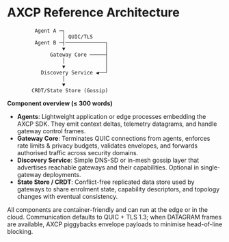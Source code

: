 # AXCP Reference Architecture

```
         Agent A ─┐                     
                  │ QUIC/TLS            
         Agent B ─┤─────────────┐       
                  ▼             │       
              Gateway Core ─────┤       
                  │             │       
                  ▼             │       
           Discovery Service ◀──┘       
                  │                     
                  ▼                     
        CRDT/State Store (Gossip)
```

**Component overview (≤ 300 words)**

* **Agents**: Lightweight application or edge processes embedding the AXCP SDK. They emit context deltas, telemetry datagrams, and handle gateway control frames.
* **Gateway Core**: Terminates QUIC connections from agents, enforces rate limits & privacy budgets, validates envelopes, and forwards authorised traffic across security domains.
* **Discovery Service**: Simple DNS-SD or in-mesh gossip layer that advertises reachable gateways and their capabilities. Optional in single-gateway deployments.
* **State Store / CRDT**: Conflict-free replicated data store used by gateways to share enrolment state, capability descriptors, and topology changes with eventual consistency.

All components are container-friendly and can run at the edge or in the cloud. Communication defaults to QUIC + TLS 1.3; when DATAGRAM frames are available, AXCP piggybacks envelope payloads to minimise head-of-line blocking.
